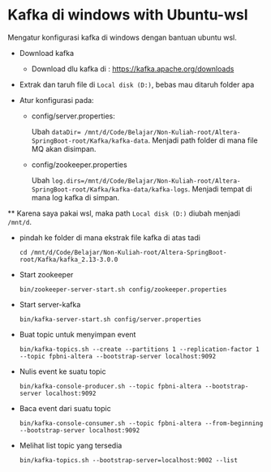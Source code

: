 # Kafka di windows with Ubuntu-wsl

Mengatur konfigurasi kafka di windows dengan bantuan ubuntu wsl.

- Download kafka

   - Download dlu kafka di : https://kafka.apache.org/downloads

- Extrak dan taruh file di ```Local disk (D:)```, bebas mau ditaruh folder apa

- Atur konfigurasi pada:

   - config/server.properties:

        Ubah ```dataDir= /mnt/d/Code/Belajar/Non-Kuliah-root/Altera-SpringBoot-root/Kafka/kafka-data```. Menjadi path folder di mana file MQ akan disimpan. 

   - config/zookeeper.properties
  
        Ubah ```log.dirs=/mnt/d/Code/Belajar/Non-Kuliah-root/Altera-SpringBoot-root/Kafka/kafka-data/kafka-logs```. Menjadi tempat di mana log kafka di simpan.

** Karena saya pakai wsl, maka path ```Local disk (D:)``` diubah menjadi ```/mnt/d```.

- pindah ke folder di mana ekstrak file kafka di atas tadi

    ```
    cd /mnt/d/Code/Belajar/Non-Kuliah-root/Altera-SpringBoot-root/Kafka/kafka_2.13-3.0.0
    ```

- Start  zookeeper

    ```
    bin/zookeeper-server-start.sh config/zookeeper.properties
    ```

- Start server-kafka

    ```
    bin/kafka-server-start.sh config/server.properties
    ```

- Buat topic untuk menyimpan event

    ```
    bin/kafka-topics.sh --create --partitions 1 --replication-factor 1 --topic fpbni-altera --bootstrap-server localhost:9092
    ```

- Nulis event ke suatu topic

    ```
    bin/kafka-console-producer.sh --topic fpbni-altera --bootstrap-server localhost:9092
    ```

- Baca event dari suatu topic
    
    ```
    bin/kafka-console-consumer.sh --topic fpbni-altera --from-beginning --bootstrap-server localhost:9092
    ```

- Melihat list topic yang tersedia

    ```
    bin/kafka-topics.sh --bootstrap-server=localhost:9002 --list
    ```